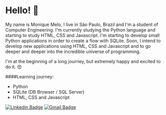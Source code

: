 # Hello! 👋

My name is Monique Melo, I live in São Paulo, Brazil and I'm a student of Computer Engineering. 
I'm currently studying the Python language and starting to study HTML, CSS and Javascript. I'm starting to develop small Python applications in order to create a flow with SQLite. Soon, I intend to develop new applications using HTML, CSS and Javascript and to go deeper and deeper into the incredible universe of programming.

I'm at the beginning of a long journey, but extremely happy and excited to do it. 😍

####Learning journey:
- Python 
- SQLite (DB Browser / SQL Server)
- HTML, CSS and Javascript

[![Linkedin Badge](https://img.shields.io/badge/-Monique%20Melo-6633cc?style=flat-square&logo=Linkedin&logoColor=white&link=https://www.linkedin.com/in/monique-melo-72a51a182/)](https://www.linkedin.com/in/monique-melo-72a51a182/) 
[![Gmail Badge](https://img.shields.io/badge/-jmoniquemelo@gmail.com-6633cc?style=flat-square&logo=Gmail&logoColor=white&link=mailto:jmoniquemelo@gmail.com)](mailto:jmoniquemelo@gmail.com)


